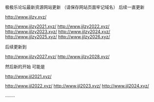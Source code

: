 
极极乐论坛最新资源网站更新
（请保存网站页面牢记域名）
后续一直更新


http://www.jjlzy.xyz/

http://www.jjlzy2021.xyz/
http://www.jjlzy2022.xyz/
http://www.jjlzy2023.xyz/
http://www.jjlzy2024.xyz/
http://www.jjlzy2025.xyz/
http://www.jjlzy2026.xyz/

后续更新到

http://www.jjlzy2027.xyz/
http://www.jjlzy2028.xyz/

然后新的开始 可能是

http://www.jjl2021.xyz/

http://www.jjl2022.xyz/
http://www.jjl2023.xyz/
http://www.jjl2024.xyz/


........
